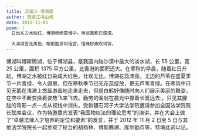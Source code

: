 ```yaml
---
title: 浣溪沙·博湖晨
author: 放歌江海山阙
date: 2012-11-05
poem: |
  日出东方水映红，博湖缈缈雾烟中。渔翁篙影已濛濛。

  大漠谁言无美色，眼前胜景似瑶宫。惜缘妙画叹词穷。
---
```


博湖叫博斯腾湖，位于博湖县，是我国内陆沙漠中最大的淡水湖，长 55 公里，宽 25 公里，面积 1375 平方公里，比香港的面积还大。在寒秋的早晨，随着红日升起，博湖之水被红日染成大红色，壮观无比。博湖花蕊漂亮，无边的芦苇在盛夏季节一片青绿，令人遐思，但在寒秋季节已无花蕊绽放，更无芦苇青绿。在寒风中只见天鹅在浅滩上悠哉游哉地走来走去，但是白鹤好像随时向人们展示美丽的舞姿，在空中不断变换着姿势飞来飞去。勤劳的渔翁在晨光中撑着长篙远去:，只见其朦胧的背影一点一点从视线中消失。受新疆石河子大学法学院邀请参加全国法学院院长联席会议，作为特邀嘉宾发表“我国物权法的理论思考”的演讲，并在大会上做了“卓越法律人才培养的定位和要素”的发言，并于 2012 年 11 月 2 日至 5 日与其他法学院院长一起参观了轮台的胡杨林、博斯腾湖、库尔勤市等，特填此词以记。
